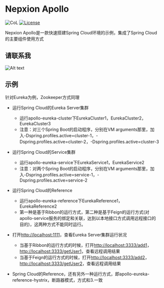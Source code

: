 # Nepxion Apollo
![CoL](https://tokei.rs/b1/github/Nepxion/Apollo)
[![License](https://img.shields.io/badge/License-Apache%202.0-blue.svg?label=license)](https://github.com/Nepxion/Apollo/blob/master/LICENSE)

Nepxion Apollo是一款快速搭建Spring Cloud环境的示例，集成了Spring Cloud的主要组件使用方式

## 请联系我
![Alt text](https://github.com/Nepxion/Docs/blob/master/zxing-doc/微信-1.jpg)

## 示例
针对Eureka为例，Zookeeper方式同理
- 运行Spring Cloud的Eureka Server集群
  - 运行apollo-eureka-cluster下EurekaCluster1，EurekaCluster2，EurekaCluster3
  - 注意：对三个Spring Boot的启动程序，分别在VM arguments那里，加入-Dspring.profiles.active=cluster-1，-Dspring.profiles.active=cluster-2，-Dspring.profiles.active=cluster-3

- 运行Spring Cloud的Service集群
  - 运行apollo-eureka-service下EurekaService1，EurekaService2
  - 注意：对两个Spring Boot的启动程序，分别在VM arguments那里，加入-Dspring.profiles.active=service-1，-Dspring.profiles.active=service-2

- 运行Spring Cloud的Reference
  - 运行apollo-eureka-reference下EurekaReference1，EurekaReference2
  - 第一种是基于Ribbon的运行方式，第二种是基于Feign的运行方式(对apollo-service服务的绑定和关联，达到以本地接口方式调用远程接口的目的)，这两种方式不能同时运行。

- 打开[http://localhost:1111](http://localhost:1111)，查看Eureka Server集群运行状况
  - 当基于Ribbon的运行方式的时候，打开[http://localhost:3333/add1](http://localhost:3333/add1)，[http://localhost:3333/getUser1](http://localhost:3333/getUser1)，查看远程调用结果
  - 当基于Feign的运行方式的时候，打开[http://localhost:3333/add2](http://localhost:3333/add2)，[http://localhost:3333/getUser2](http://localhost:3333/getUser2)，查看远程调用结果

- Spring Cloud的Reference，还有另外一种运行方式，即apollo-eureka-reference-hystrix，断路器模式，方式和3.一致